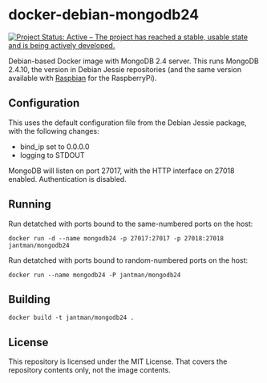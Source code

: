 # docker-debian-mongodb24

[![Project Status: Active – The project has reached a stable, usable state and is being actively developed.](http://www.repostatus.org/badges/latest/active.svg)](http://www.repostatus.org/#active)

Debian-based Docker image with MongoDB 2.4 server. This runs MongoDB 2.4.10,
the version in Debian Jessie repositories (and the same version available with
[Raspbian](https://www.raspbian.org/) for the RaspberryPi).

## Configuration

This uses the default configuration file from the Debian Jessie package, with
the following changes:

* bind_ip set to 0.0.0.0
* logging to STDOUT

MongoDB will listen on port 27017, with the HTTP interface on 27018 enabled. Authentication
is disabled.

## Running

Run detatched with ports bound to the same-numbered ports on the host:

``docker run -d --name mongodb24 -p 27017:27017 -p 27018:27018 jantman/mongodb24``

Run detatched with ports bound to random-numbered ports on the host:

``docker run --name mongodb24 -P jantman/mongodb24``

## Building

``docker build -t jantman/mongodb24 .``

## License

This repository is licensed under the MIT License. That covers the repository
contents only, not the image contents.
